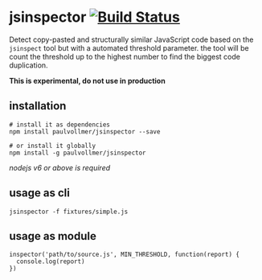 # jsinspector [![Build Status](https://travis-ci.org/paulvollmer/jsinspector.svg?branch=master)](https://travis-ci.org/paulvollmer/jsinspector)

Detect copy-pasted and structurally similar JavaScript code based on the `jsinspect` tool but with a automated threshold parameter.
the tool will be count the threshold up to the highest number to find the biggest code duplication.

**This is experimental, do not use in production**


## installation

```
# install it as dependencies
npm install paulvollmer/jsinspector --save

# or install it globally
npm install -g paulvollmer/jsinspector
```

_nodejs v6 or above is required_


## usage as cli

```
jsinspector -f fixtures/simple.js
```


## usage as module

```
inspector('path/to/source.js', MIN_THRESHOLD, function(report) {
  console.log(report)
})
```
